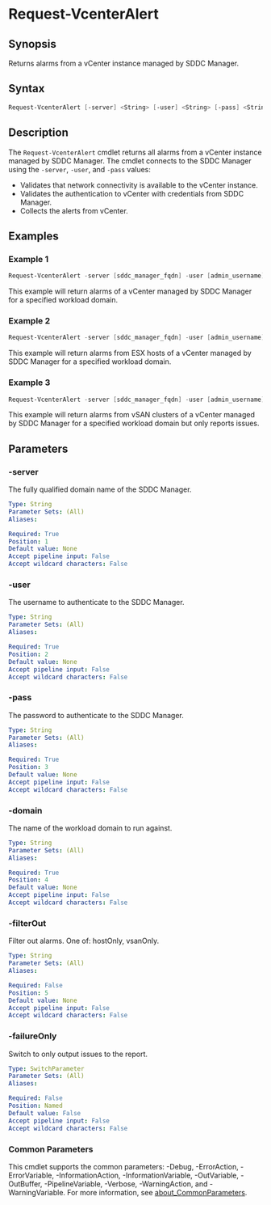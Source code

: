 # Request-VcenterAlert

## Synopsis

Returns alarms from a vCenter instance managed by SDDC Manager.

## Syntax

```powershell
Request-VcenterAlert [-server] <String> [-user] <String> [-pass] <String> [-domain] <String> [[-filterOut] <String>] [-failureOnly] [<CommonParameters>]
```

## Description

The `Request-VcenterAlert` cmdlet returns all alarms from a vCenter instance managed by SDDC Manager.
The cmdlet connects to the SDDC Manager using the `-server`, `-user`, and `-pass` values:

- Validates that network connectivity is available to the vCenter instance.
- Validates the authentication to vCenter with credentials from SDDC Manager.
- Collects the alerts from vCenter.

## Examples

### Example 1

```powershell
Request-VcenterAlert -server [sddc_manager_fqdn] -user [admin_username] -pass [admin_password] -domain [workload_domain_name]
```

This example will return alarms of a vCenter managed by SDDC Manager for a specified workload domain.

### Example 2

```powershell
Request-VcenterAlert -server [sddc_manager_fqdn] -user [admin_username] -pass [admin_password] -domain [workload_domain_name] -filterOut hostOnly
```

This example will return alarms from ESX hosts of a vCenter managed by SDDC Manager for a specified workload domain.

### Example 3

```powershell
Request-VcenterAlert -server [sddc_manager_fqdn] -user [admin_username] -pass [admin_password] -domain [workload_domain_name] -failureOnly
```

This example will return alarms from vSAN clusters of a vCenter managed by SDDC Manager for a specified workload domain but only reports issues.

## Parameters

### -server

The fully qualified domain name of the SDDC Manager.

```yaml
Type: String
Parameter Sets: (All)
Aliases:

Required: True
Position: 1
Default value: None
Accept pipeline input: False
Accept wildcard characters: False
```

### -user

The username to authenticate to the SDDC Manager.

```yaml
Type: String
Parameter Sets: (All)
Aliases:

Required: True
Position: 2
Default value: None
Accept pipeline input: False
Accept wildcard characters: False
```

### -pass

The password to authenticate to the SDDC Manager.

```yaml
Type: String
Parameter Sets: (All)
Aliases:

Required: True
Position: 3
Default value: None
Accept pipeline input: False
Accept wildcard characters: False
```

### -domain

The name of the workload domain to run against.

```yaml
Type: String
Parameter Sets: (All)
Aliases:

Required: True
Position: 4
Default value: None
Accept pipeline input: False
Accept wildcard characters: False
```

### -filterOut

Filter out alarms.
One of: hostOnly, vsanOnly.

```yaml
Type: String
Parameter Sets: (All)
Aliases:

Required: False
Position: 5
Default value: None
Accept pipeline input: False
Accept wildcard characters: False
```

### -failureOnly

Switch to only output issues to the report.

```yaml
Type: SwitchParameter
Parameter Sets: (All)
Aliases:

Required: False
Position: Named
Default value: False
Accept pipeline input: False
Accept wildcard characters: False
```

### Common Parameters

This cmdlet supports the common parameters: -Debug, -ErrorAction, -ErrorVariable, -InformationAction, -InformationVariable, -OutVariable, -OutBuffer, -PipelineVariable, -Verbose, -WarningAction, and -WarningVariable. For more information, see [about_CommonParameters](http://go.microsoft.com/fwlink/?LinkID=113216).

